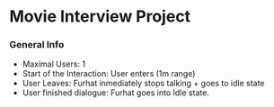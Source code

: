 # Movie Interview Project
### General Info
- Maximal Users: 1
- Start of the Interaction: User enters (1m range)
- User Leaves: Furhat inmediately stops talking + goes to idle state
- User finished dialogue: Furhat goes into Idle state.

